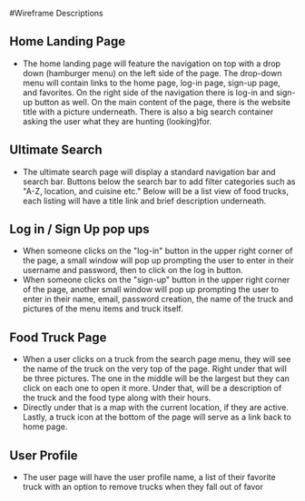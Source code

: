 #Wireframe Descriptions 

## Home Landing Page 
* The home landing page will feature the navigation on top with a drop down (hamburger menu) on the left side of the page. The drop-down menu will contain links to the home page, log-in page, sign-up page, and favorites. On the right side of the navigation there is log-in and sign-up button as well. On the main content of the page, there is the website title with a picture underneath. There is also a big search container asking the user what they are hunting (looking)for. 

## Ultimate Search
* The ultimate search page will display a standard navigation bar and search bar. Buttons below the search bar to add filter categories such as "A-Z, location, and cuisine etc." Below will be a list view of food trucks, each listing will have a title link and brief description underneath. 

## Log in / Sign Up pop ups
* When someone clicks on the "log-in" button in the upper right corner of the page, a small window will pop up prompting the user to enter in their username and password, then to click on the log in button.
* When someone clicks on the "sign-up" button in the upper right corner of the page, another small window will pop up prompting the user to enter in their name, email, password creation, the name of the truck and pictures of the menu items and truck itself.
  
## Food Truck Page
* When a user clicks on a truck from the search page menu, they will see the name of the truck on the very top of the page. Right under that will be three pictures.  The one in the middle will be the largest but they can click on each one to open it more.  Under that, will be a description of the truck and the food type along with their hours.
* Directly under that is a map with the current location, if they are active. Lastly, a truck icon at the bottom of the page will serve as a link back to home page. 

## User Profile 
* The user page will have the user profile name, a list of
their favorite truck with an option to remove trucks when they fall out of favor